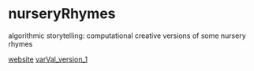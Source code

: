 # nurseryRhymes
algorithmic storytelling: computational creative versions of some nursery rhymes

[website](https://varval.github.io/nurseryRhymes/)
[varVal_version_1](www.valerieallard.com/valStory/oldWomanFly/oldWomanGitHub/story.html)
